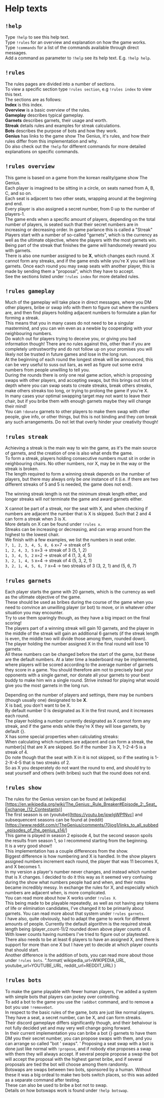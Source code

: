# Help texts
## `!help`
Type `!help` to see this help text.  
Type `!rules` for an overview and explanation on how the 
game works.  
Type `!commands` for a list of the commands available 
through direct messages.  
Add a command as parameter to `!help` see its help text. 
E.g. `!help help`.

## `!rules`
The rules pages are divided into a number of sections.  
To view a specific section type `!rules section`, e.g `!rules index` 
to view this text.  
The sections are as follows:  
**Index** is this index.  
**Overview** is a basic overview of the rules.  
**Gameplay** describes typical gameplay.  
**Garnets** describes garnets, their usage and worth.  
**Streak** details rules and examples for streak calculations.  
**Bots** describes the purpose of bots and how they work.  
**Genius** has links to the game show The Genius, it's rules, and how 
their rules differ from this implementation and why.  
Do also check out the `!help` for different commands for more 
detailed explanations on specific commands.

## `!rules overview`
This game is based on a game from the korean reality/game show 
The Genius.  
Each player is imagined to be sitting in a circle, on seats named 
from A, B, C, and so on.  
Each seat is adjacent to two other seats, wrapping around at the 
beginning and end.  
Every player is also assigned a secret number, from 0 up to the number 
of players-1.  
The game ends when a specific amount of players, depending on the total 
number of players, is seated such that their secret numbers are in 
increasing or decreasing order. In game parlance this is called a 
"Streak"  
Players start with a number of so-called "garnets", which is the 
currency as well as the ultimate objective, where the players with 
the most garnets win.  
Being part of the streak that finishes the game will handsomely 
reward you with garnets.  
There is also one number assigned to be **X**, which changes each 
round. X cannot form any streaks, and if the game ends while 
you\'re X you will lose garnets.
Once each round you may swap seats with another player, this is made 
by sending them a "proposal", which they have to accept.  
See the sections listed under `!rules index` for more detailed rules.

## `!rules gameplay`
Much of the gameplay will take place in direct messages, where you 
DM other players, bribe or swap info with them to figure out where 
the numbers are, and then find players holding adjacent numbers to 
formulate a plan for forming a streak.  
This means that you in many cases do not need to be a singular 
mastermind, and you can win even as a newbie by cooperating with 
your neighbouring numbers.  
Do watch out for players trying to deceive you, or giving you bad 
information though! There are no rules against this, other than if you 
are completely untrustworthy and do not follow up on your promises 
you will likely not be trusted in future games and lose in the long 
run.  
At the beginning of each round the longest streak will be announced, 
this can be very useful to suss out liars, as well as figure out some 
extra numbers from people unwilling to tell you.  
During the rounds there is only one real game action, which is 
proposing swaps with other players, and accepting swaps, but this 
brings out lots of depth where you can swap seats to create streaks, 
break others streaks, make others streaks too long, or trying to 
prolong the game if you're X.  
In many cases your optimal swapping target may not want to leave their 
chair, but if you bribe them with enough garnets maybe they will change 
their mind!  
You can `!donate` garnets to other players to make them swap with 
other people, give info, or other things, but this is not binding 
and they *can* break any such arrangements. Do not let that overly 
hinder your creativity though!

## `!rules streak`
Achieving a streak is the main way to win the game, as it's the main 
source of garnets, and the creation of one is also what ends the game.  
To form a streak, players holding consecutive numbers must sit in order 
in neighbouring chairs. No other numbers, nor X, may be in the way 
or the streak is broken.  
The length required to form a winning streak depends on the number of 
players, but there may always only be *one* instance of it (i.e. if 
there are two different streaks of 5 and 5 is needed, the game does not 
end).  

The winning streak length is not the minimum streak length either, and 
longer streaks will *not* terminate the game and award garnets either.  

X cannot be part of a streak, nor the seat with X, and when checking 
if numbers are adjacent the number that is X is skipped. Such that 
2 and 4 can form a streak when 3 is X.  
More details on X can be found under `!rules x`.  
Streaks can be increasing or decreasing, and can wrap around from 
the highest to the lowest chair.  
We finish with a few examples, we list the numbers in seat order.  
`7, 1, 2, 3, 4, 5, 8, 6` x=7 -> streak of 5  
`1, 2, 4, 3, 5` x=3 -> streak of 3 (5, 1, 2)  
`1, 3, 4, 5, 2` x=2 -> streak of 4 (1, 3, 4, 5)  
`3, 2, 1, 4, 5` x=4 -> streak of 4 (5, 3, 2, 1)  
`3, 2, 1, 4, 5, 6, 7` x=4 -> two streaks of 3 (3, 2, 1) and (5, 6, 7)

## `!rules garnets`
Each player starts the game with 20 garnets, which 
is the currency as well as the ultimate objective of the game.  
These should be used as bribes during the course of the game when 
you need to convince an unwilling player (or bot) to move, or in 
whatever other situation you may encounter.  
Try to use them sparingly though, as they have a big impact on the 
final scoring!  
The players part of a winning streak will gain 10 garnets, 
and the player in the middle of the streak will gain an additional 
6 garnets (if the streak length is even, the middle two 
will divide those among them, rounded down).  
The player holding the number assigned X in the final round will lose 
10 garnets.  
All these numbers can be changed before the start of the game, but 
these are the default numbers.
At a later time a leaderboard may be implemented, where players 
will be scored according to the average number of garnets they score 
in a game. You should therefore aim not to precisely beat your 
opponents with a single garnet, nor donate all your garnets to your 
best buddy to make him win a single round. Strive instead for playing 
what would give you the most garnets in the long run.

Depending on the number of players and settings, there may be numbers 
(though usually one) designated to be **X**.  
X is bad, you don't want to be X.  
By default number 0 is designated as X in the first round, and it 
increases each round.  
The player holding a number currently designated as X cannot form any 
streak, and if the game ends while they're X they will lose garnets, 
by default {}.  
X has some special properties when calculating streaks:  
When calculating which numbers are adjacent and can form a streak, the 
number[s] that are X are skipped. So if the number 3 is X, 1-2-4-5 is 
a streak of 4.  
Do note though that the seat with X in it is not skipped, so if the 
seating is 1-2-X-4-5 that is two streaks of 2.  
So as X you desperately do not want the round to end, and should try to 
seat yourself and others (with bribes) such that the round does not end.

## `!rules show`
The rules for the Genius version can be found at (wikipedia)[https://en.wikipedia.org/wiki/The_Genius:_Rule_Breaker#Episode_2:_Seat_Exchange_(12_Contestants)]  
The first season is on (youtube)[https://youtu.be/jpwIgWPfNvc] and subsequencent 
seasons can be found at (reddit)[https://www.reddit.com/r/TheGenius/comments/70jog1/links_to_all_subbed_episodes_of_the_genius_s14/]  
This game is played in season 2 episode 4, but the second season spoils 
the results from season 1, so I recommend starting from the beginning.  
It is a very good show!!  
This implementation has a couple differences from the show.  
Biggest difference is how numbering and X is handled. In the show 
players assigned numbers increment each round, the player that was 
11 becomes X, and X becomes 1.  
In my version a player's number never changes, and instead which number 
that is X changes. I decided to do it this way as it seemed very 
confusing during the show what numbers people had and when, and their 
notes became incredibly messy. In exchange the rules for X, and 
especially which numbers are adjacent when, is more complicated.  
You can read more about how X works under `!rules X`.  
This being made to be playable repeatedly, as well as not having any 
tokens of life or elimination candidates, I've changed it to be 
primarily about garnets. You can read more about that system under 
`!rules garnets`.  
I have also, quite obviously, had to adapt the game to work for 
different amounts of people. Currently the default algorithm is the 
required streak length being (player_count-1)/2 rounded down above 
player counts of 8. With lower counts having numbers I've tried to 
figure out or playtested.  
There also needs to be at least 6 players to have an assigned X, 
and there is support for more than one X but I have yet to decide 
at which player counts that should start.  
Another difference is the addition of bots, you can read more about 
those under `!rules bots`.  ".format(
        wikipedia_url=WIKIPEDIA_URL,
        youtube_url=YOUTUBE_URL,
        reddit_url=REDDIT_URL)
)

## `!rules bots`
To make the game playable with fewer human players, I've added a system 
with simple bots that players can jockey over controlling.  
To add a bot to the game you use the `!addbot` command, and to remove 
a bot you use `!removebot`.  
In respect to the basic rules of the game, bots are just like normal 
players. They have a seat, a secret number, can be X, and can form 
streaks.  
Their discord gameplaye differs significantly though, and their 
behaivour is not fully decided yet and may very well change going 
forward.  
In their current implementation you can bribe a bot 
{} garnets to have them DM you their secret number, 
you can propose swaps with them, and you can arrange so called "bot '
swaps".  '
Proposing a seat swap with a bot is done just like normal with 
`!propose`, and if nobody else proposes a swap with them they will 
always accept. If several people propose a swap the bot will accept 
the proposal with the highest garnet bribe, and if several proposals 
are tied the bot will choose among them randomly.  
Botswaps are swaps between two bots, sponsored by a human. Without 
these it was a big ordeal to make two bots switch places, so this 
was added as a separate command after testing.  
These can also be used to bribe a bot not to swap.  
Details on how botswaps work is found under `!help botswap`.  

